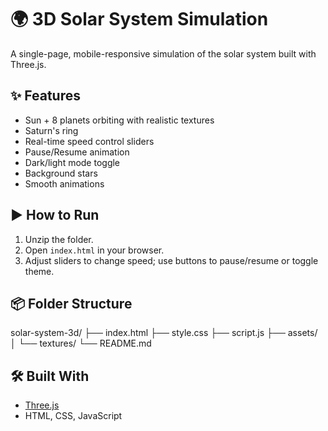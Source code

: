 # 🌍 3D Solar System Simulation

A single-page, mobile-responsive simulation of the solar system built with Three.js.

## ✨ Features
- Sun + 8 planets orbiting with realistic textures
- Saturn's ring
- Real-time speed control sliders
- Pause/Resume animation
- Dark/light mode toggle
- Background stars
- Smooth animations

## ▶️ How to Run
1. Unzip the folder.
2. Open `index.html` in your browser.
3. Adjust sliders to change speed; use buttons to pause/resume or toggle theme.

## 📦 Folder Structure
solar-system-3d/
├── index.html
├── style.css
├── script.js
├── assets/
│   └── textures/
└── README.md

## 🛠 Built With
- [Three.js](https://threejs.org/)
- HTML, CSS, JavaScript
